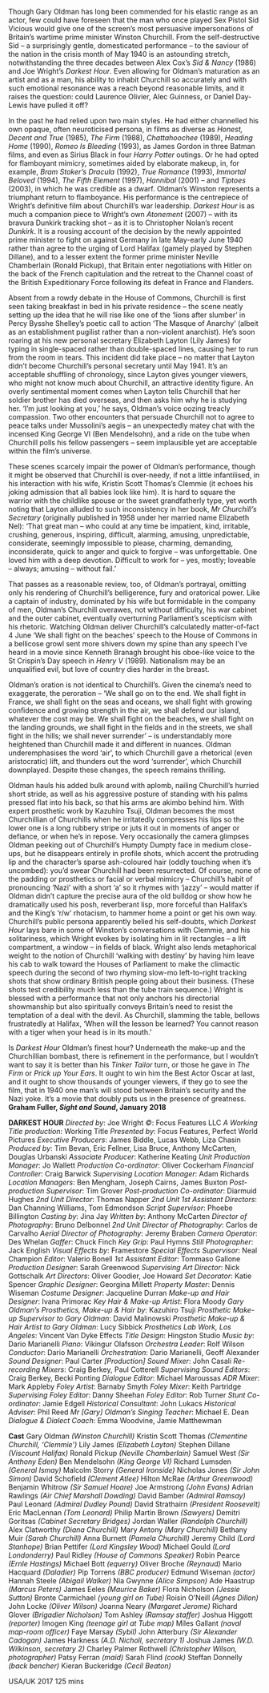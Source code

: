 
Though Gary Oldman has long been commended for his elastic range as an actor, few could have foreseen that the man who once played Sex Pistol Sid Vicious would give one of the screen’s most persuasive impersonations of Britain’s wartime prime minister Winston Churchill. From the self-destructive Sid – a surprisingly gentle, domesticated performance – to the saviour of the nation in the crisis month of May 1940 is an astounding stretch, notwithstanding the three decades between Alex Cox’s _Sid & Nancy_ (1986) and Joe Wright’s _Darkest Hour_. Even allowing for Oldman’s maturation as an artist and as a man, his ability to inhabit Churchill so accurately and with such emotional resonance was a reach beyond reasonable limits, and it raises the question: could Laurence Olivier, Alec Guinness, or Daniel Day-Lewis have pulled it off?

In the past he had relied upon two main styles. He had either channelled his own opaque, often neuroticised persona, in films as diverse as _Honest, Decent and True_ (1985), _The Firm_ (1988), _Chattahoochee_ (1989), _Heading Home_ (1990), _Romeo Is Bleeding_ (1993), as James Gordon in three Batman films, and even as Sirius Black in four _Harry Potter_ outings. Or he had opted for flamboyant mimicry, sometimes aided by elaborate makeup, in, for example, _Bram Stoker’s Dracula_ (1992), _True Romance_ (1993), _Immortal Beloved_ (1994), _The Fifth Element_ (1997), _Hannibal_ (2001) – and _Tiptoes_ (2003), in which he was credible as a dwarf. Oldman’s Winston represents a triumphant return to flamboyance. His performance is the centrepiece of Wright’s definitive film about Churchill’s war leadership. _Darkest Hour_ is as much a companion piece to Wright’s own _Atonement_ (2007) – with its bravura Dunkirk tracking shot – as it is to Christopher Nolan’s recent _Dunkirk_. It is a rousing account of the decision by the newly appointed prime minister to fight on against Germany in late May-early June 1940 rather than agree to the urging of Lord Halifax (gamely played by Stephen Dillane), and to a lesser extent the former prime minister Neville Chamberlain (Ronald Pickup), that Britain enter negotiations with Hitler on the back of the French capitulation and the retreat to the Channel coast of the British Expeditionary Force following its defeat in France and Flanders.

Absent from a rowdy debate in the House of Commons, Churchill is first seen taking breakfast in bed in his private residence – the scene neatly setting up the idea that he will rise like one of the ‘lions after slumber’ in Percy Bysshe Shelley’s poetic call to action ‘The Masque of Anarchy’ (albeit as an establishment pugilist rather than a non-violent anarchist). He’s soon roaring at his new personal secretary Elizabeth Layton (Lily James) for typing in single-spaced rather than double-spaced lines, causing her to run from the room in tears. This incident did take place – no matter that Layton didn’t become Churchill’s personal secretary until May 1941. It’s an acceptable shuffling of chronology, since Layton gives younger viewers, who might not know much about Churchill, an attractive identity figure. An overly sentimental moment comes when Layton tells Churchill that her soldier brother has died overseas, and then asks him why he is studying her. ‘I’m just looking at you,’ he says, Oldman’s voice oozing treacly compassion. Two other encounters that persuade Churchill not to agree to peace talks under Mussolini’s aegis – an unexpectedly matey chat with the incensed King George VI (Ben Mendelsohn), and a ride on the tube when Churchill polls his fellow passengers – seem implausible yet are acceptable within the film’s universe.

These scenes scarcely impair the power of Oldman’s performance, though it might be observed that Churchill is over-needy, if not a little infantilised, in his interaction with his wife, Kristin Scott Thomas’s Clemmie (it echoes his joking admission that all babies look like him). It is hard to square the warrior with the childlike spouse or the sweet grandfatherly type, yet worth noting that Layton alluded to such inconsistency in her book, _Mr Churchill’s Secretary_ (originally published in 1958 under her married name Elizabeth Nel): ‘That great man – who could at any time be impatient, kind, irritable, crushing, generous, inspiring, difficult, alarming, amusing, unpredictable, considerate, seemingly impossible to please, charming, demanding, inconsiderate, quick to anger and quick to forgive – was unforgettable. One loved him with a deep devotion. Difficult to work for – yes, mostly; loveable – always; amusing – without fail.’

That passes as a reasonable review, too, of Oldman’s portrayal, omitting only his rendering of Churchill’s belligerence, fury and oratorical power. Like a captain of industry, dominated by his wife but formidable in the company of men, Oldman’s Churchill overawes, not without difficulty, his war cabinet and the outer cabinet, eventually overturning Parliament’s scepticism with his rhetoric. Watching Oldman deliver Churchill’s calculatedly matter-of-fact 4 June ‘We shall fight on the beaches’ speech to the House of Commons in a bellicose growl sent more shivers down my spine than any speech I’ve heard in a movie since Kenneth Branagh brought his oboe-like voice to the St Crispin’s Day speech in _Henry V_ (1989). Nationalism may be an unqualified evil, but love of country dies harder in the breast.

Oldman’s oration is not identical to Churchill’s. Given the cinema’s need to exaggerate, the peroration – ‘We shall go on to the end. We shall fight in France, we shall fight on the seas and oceans, we shall fight with growing confidence and growing strength in the air, we shall defend our island, whatever the cost may be. We shall fight on the beaches, we shall fight on the landing grounds, we shall fight in the fields and in the streets, we shall fight in the hills; we shall never surrender’ – is understandably more heightened than Churchill made it and different in nuances. Oldman underemphasises the word ‘air’, to which Churchill gave a rhetorical (even aristocratic) lift, and thunders out the word ‘surrender’, which Churchill downplayed. Despite these changes, the speech remains thrilling.

Oldman hauls his added bulk around with aplomb, nailing Churchill’s hurried short stride, as well as his aggressive posture of standing with his palms pressed flat into his back, so that his arms are akimbo behind him. With expert prosthetic work by Kazuhiro Tsuji, Oldman becomes the most Churchillian of Churchills when he irritatedly compresses his lips so the lower one is a long rubbery stripe or juts it out in moments of anger or defiance, or when he’s in repose. Very occasionally the camera glimpses Oldman peeking out of Churchill’s Humpty Dumpty face in medium close-ups, but he disappears entirely in profile shots, which accent the protruding lip and the character’s sparse ash-coloured hair (oddly touching when it’s uncombed): you’d swear Churchill had been resurrected. Of course, none of the padding or prosthetics or facial or verbal mimicry – Churchill’s habit of pronouncing ‘Nazi’ with a short ‘a’ so it rhymes with ‘jazzy’ – would matter if Oldman didn’t capture the precise aura of the old bulldog or show how he dramatically used his posh, reverberant lisp, more forceful than Halifax’s and the King’s ‘r/w’ rhotacism, to hammer home a point or get his own way. Churchill’s public persona apparently belied his self-doubts, which _Darkest Hour_ lays bare in some of Winston’s conversations with Clemmie, and his solitariness, which Wright evokes by isolating him in lit rectangles – a lift compartment, a window – in fields of black. Wright also lends metaphorical weight to the notion of Churchill ‘walking with destiny’ by having him leave his cab to walk toward the Houses of Parliament to make the climactic speech during the second of two rhyming slow-mo left-to-right tracking shots that show ordinary British people going about their business. (These shots test credibility much less than the tube train sequence.) Wright is blessed with a performance that not only anchors his directorial showmanship but also spiritually conveys Britain’s need to resist the temptation of a deal with the devil. As Churchill, slamming the table, bellows frustratedly at Halifax, ‘When will the lesson be learned? You cannot reason with a tiger when your head is in its mouth.’

Is _Darkest Hour_ Oldman’s finest hour? Underneath the make-up and the Churchillian bombast, there is refinement in the performance, but I wouldn’t want to say it is better than his _Tinker Tailor_ turn, or those he gave in _The Firm_ or _Prick up Your Ears_. It ought to win him the Best Actor Oscar at last, and it ought to show thousands of younger viewers, if they go to see the film, that in 1940 one man’s will stood between Britain’s security and the Nazi yoke. It’s a movie that doubly puts us in the presence of greatness.  
**Graham Fuller, _Sight and Sound_, January 2018**  

**DARKEST HOUR**
_Directed by_: Joe Wright
_©_: Focus Features LLC
_A Working Title production_: Working Title
_Presented by_: Focus Features, Perfect World Pictures
_Executive Producers_: James Biddle, Lucas Webb, Liza Chasin
_Produced by_: Tim Bevan, Eric Fellner, Lisa Bruce, Anthony McCarten, Douglas Urbanski
_Associate Producer_: Katherine Keating
_Unit Production Manager_: Jo Wallett
_Production Co-ordinator_: Oliver Cockerham
_Financial Controller_: Craig Barwick
_Supervising Location Manager_: Adam Richards
_Location Managers_: Ben Mengham, Joseph Cairns, James Buxton
_Post-production Supervisor_: Tim Grover
_Post-production Co-ordinator_: Diarmuid Hughes
_2nd Unit Director_: Thomas Napper
_2nd Unit 1st Assistant Directors_: Dan Channing Williams, Tom Edmondson
_Script Supervisor_: Phoebe Billington
_Casting by_: Jina Jay
_Written by_: Anthony McCarten
_Director of Photography_: Bruno Delbonnel
_2nd Unit Director of Photography_: Carlos de Carvalho
_Aerial Director of Photography_: Jeremy Braben
_Camera Operator_: Des Whelan
_Gaffer_: Chuck Finch
_Key Grip_: Paul Hymns
_Still Photographer_: Jack English
_Visual Effects by_: Framestore
_Special Effects Supervisor_: Neal Champion
_Editor_: Valerio Bonell
_1st Assistant Editor_: Tommaso Gallone
_Production Designer_: Sarah Greenwood
_Supervising Art Director_: Nick Gottschalk
_Art Directors_: Oliver Goodier, Joe Howard
_Set Decorator_: Katie Spencer
_Graphic Designer_: Georgina Millett
_Property Master_: Dennis Wiseman
_Costume Designer_: Jacqueline Durran
_Make-up and Hair Designer_: Ivana Primorac
_Key Hair & Make-up Artist_: Flora Moody
_Gary Oldman’s Prosthetics, Make-up & Hair by_: Kazuhiro Tsuji
_Prosthetic Make-up Supervisor to Gary Oldman_: David Malinowski
_Prosthetic Make-up & Hair Artist to Gary Oldman_: Lucy Sibbick
_Prosthetics Lab Work, Los Angeles_: Vincent Van Dyke Effects
_Title Design_: Hingston Studio
_Music by_: Dario Marianelli
_Piano_: Vikingur Olafsson
_Orchestra Leader_: Rolf Wilson
_Conductor_: Dario Marianelli
_Orchestration_: Dario Marianelli, Geoff Alexander
_Sound Designer_: Paul Carter
_[Production] Sound Mixer_: John Casali
_Re-recording Mixers_: Craig Berkey, Paul Cotterell
_Supervising Sound Editors_: Craig Berkey, Becki Ponting
_Dialogue Editor_: Michael Maroussas
_ADR Mixer_: Mark Appleby
_Foley Artist_: Barnaby Smyth
_Foley Mixer_: Keith Partridge
_Supervising Foley Editor_: Danny Sheehan
_Foley Editor_: Rob Turner
_Stunt Co-ordinator_: Jamie Edgell
_Historical Consultant_: John Lukacs
_Historical Adviser_: Phil Reed
_Mr [Gary] Oldman’s Singing Teacher_: Michael E. Dean
_Dialogue & Dialect Coach_: Emma Woodvine, Jamie Matthewman

**Cast**
Gary Oldman _(Winston Churchill)_
Kristin Scott Thomas _(Clementine Churchill, ‘Clemmie’)_
Lily James _(Elizabeth Layton)_
Stephen Dillane _(Viscount Halifax)_
Ronald Pickup _(Neville Chamberlain)_
Samuel West _(Sir Anthony Eden)_
Ben Mendelsohn _(King George VI)_
Richard Lumsden _(General Ismay)_
Malcolm Storry _(General Ironside)_
Nicholas Jones _(Sir John Simon)_
David Schofield _(Clement Atlee)_
Hilton McRae _(Arthur Greenwood)_
Benjamin Whitrow _(Sir Samuel Hoare)_
Joe Armstrong _(John Evans)_
Adrian Rawlings _(Air Chief Marshall Dowding)_
David Bamber _(Admiral Ramsay)_
Paul Leonard _(Admiral Dudley Pound)_
David Strathairn _(President Roosevelt)_
Eric MacLennan _(Tom Leonard)_
Philip Martin Brown _(Sawyers)_
Demitri Goritsas _(Cabinet Secretary Bridges)_
Jordan Waller _(Randolph Churchill)_
Alex Clatworthy _(Diana Churchill)_
Mary Antony _(Mary Churchill)_
Bethany Muir _(Sarah Churchill)_
Anna Burnett _(Pamela Churchill)_
Jeremy Child _(Lord Stanhope)_
Brian Pettifer _(Lord Kingsley Wood)_
Michael Gould _(Lord Londonderry)_
Paul Ridley _(House of Commons Speaker)_
Robin Pearce _(Ernle Hastings)_
Michael Bott _(equerry)_
Oliver Broche _(Reynaud)_
Mario Hacquard _(Daladier)_
Pip Torrens _(BBC producer)_
Edmund Wiseman _(actor)_
Hannah Steele _(Abigail Walker)_
Nia Gwynne _(Alice Simpson)_
Ade Haastrup _(Marcus Peters)_
James Eeles _(Maurice Baker)_
Flora Nicholson _(Jessie Sutton)_
Bronte Carmichael _(young girl on Tube)_
Roisin O’Neill _(Agnes Dillon)_
John Locke _(Oliver Wilson)_
Joanna Neary _(Margaret Jerome)_
Richard Glover _(Brigadier Nicholson)_
Tom Ashley _(Ramsay staffer)_
Joshua Higgott _(reporter)_
Imogen King _(teenage girl at Tube map)_
Miles Gallant _(naval map-room officer)_
Faye Marsay _(Sybil)_
John Atterbury _(Sir Alexander Cadogan)_
James Harkness _(A.D. Nicholl, secretary 1)_
Joshua James _(W.D. Wilkinson, secretary 2)_
Charley Palmer Rothwell _(Christopher Wilson, photographer)_
Patsy Ferran _(maid)_
Sarah Flind _(cook)_
Steffan Donnelly _(back bencher)_
Kieran Buckeridge _(Cecil Beaton)_

USA/UK 2017
125 mins
<!--stackedit_data:
eyJoaXN0b3J5IjpbMjEyNDMwNDY4OV19
-->